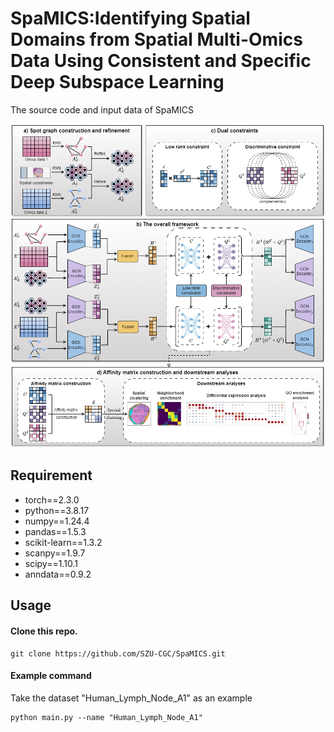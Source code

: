 # SpaMICS:Identifying Spatial Domains from Spatial Multi-Omics Data Using Consistent and Specific Deep Subspace Learning
The source code and input data of SpaMICS

![framework](images/SpaMICS.png)

## Requirement
- torch==2.3.0
- python==3.8.17
- numpy==1.24.4
- pandas==1.5.3
- scikit-learn==1.3.2
- scanpy==1.9.7
- scipy==1.10.1
- anndata==0.9.2

## Usage
#### Clone this repo.
```
git clone https://github.com/SZU-CGC/SpaMICS.git
```

#### Example command
Take the dataset "Human_Lymph_Node_A1" as an example
```
python main.py --name "Human_Lymph_Node_A1"
```